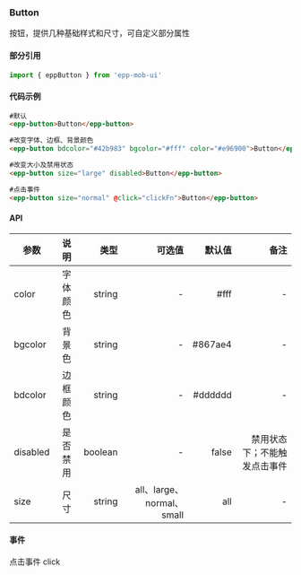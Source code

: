 ### Button
按钮，提供几种基础样式和尺寸，可自定义部分属性

#### 部分引用
``` js
import { eppButton } from 'epp-mob-ui'
```
#### 代码示例
```html
#默认
<epp-button>Button</epp-button>
```
```html
#改变字体、边框、背景颜色
<epp-button bdcolor="#42b983" bgcolor="#fff" color="#e96900">Button</epp-button>
```
```html
#改变大小及禁用状态
<epp-button size="large" disabled>Button</epp-button>
```
```html
#点击事件
<epp-button size="normal" @click="clickFn">Button</epp-button>
```

#### API

| 参数        |    说明   |     类型 |         可选值            | 默认值    |  备注 |
| -----------| :-------: |  -----: | -----------------------: |     --:  | --:  |
| color      |   字体颜色 |  string |   -                       |#fff      |  -   |
| bgcolor    |   背景色   |  string |   -                       |  #867ae4 | -    |
| bdcolor    |   边框颜色 |  string |   -                       |  #dddddd |  -   |
| disabled   |   是否禁用 |  boolean|   -                       |  false   |  禁用状态下；不能触发点击事件 |
| size       |   尺寸     |  string  |   all、large、normal、small|  all      | -  |

#### 事件
点击事件 click
